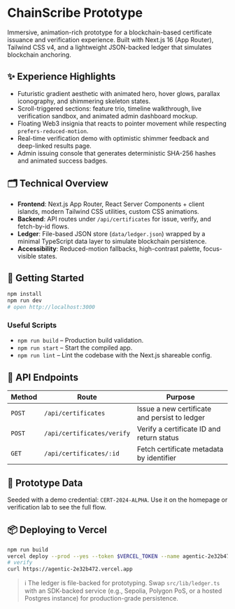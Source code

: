 # ChainScribe Prototype

Immersive, animation-rich prototype for a blockchain-based certificate issuance and verification experience. Built with Next.js 16 (App Router), Tailwind CSS v4, and a lightweight JSON-backed ledger that simulates blockchain anchoring.

## ✨ Experience Highlights
- Futuristic gradient aesthetic with animated hero, hover glows, parallax iconography, and shimmering skeleton states.
- Scroll-triggered sections: feature trio, timeline walkthrough, live verification sandbox, and animated admin dashboard mockup.
- Floating Web3 insignia that reacts to pointer movement while respecting `prefers-reduced-motion`.
- Real-time verification demo with optimistic shimmer feedback and deep-linked results page.
- Admin issuing console that generates deterministic SHA-256 hashes and animated success badges.

## 🗂️ Technical Overview
- **Frontend**: Next.js App Router, React Server Components + client islands, modern Tailwind CSS utilities, custom CSS animations.
- **Backend**: API routes under `/api/certificates` for issue, verify, and fetch-by-id flows.
- **Ledger**: File-based JSON store (`data/ledger.json`) wrapped by a minimal TypeScript data layer to simulate blockchain persistence.
- **Accessibility**: Reduced-motion fallbacks, high-contrast palette, focus-visible states.

## 🚀 Getting Started
```bash
npm install
npm run dev
# open http://localhost:3000
```

### Useful Scripts
- `npm run build` – Production build validation.
- `npm run start` – Start the compiled app.
- `npm run lint` – Lint the codebase with the Next.js shareable config.

## 🔌 API Endpoints
| Method | Route | Purpose |
| --- | --- | --- |
| `POST` | `/api/certificates` | Issue a new certificate and persist to ledger |
| `POST` | `/api/certificates/verify` | Verify a certificate ID and return status |
| `GET` | `/api/certificates/:id` | Fetch certificate metadata by identifier |

## 🧪 Prototype Data
Seeded with a demo credential: `CERT-2024-ALPHA`. Use it on the homepage or verification lab to see the full flow.

## 📦 Deploying to Vercel
```bash
npm run build
vercel deploy --prod --yes --token $VERCEL_TOKEN --name agentic-2e32b472
# verify
curl https://agentic-2e32b472.vercel.app
```

> ℹ️ The ledger is file-backed for prototyping. Swap `src/lib/ledger.ts` with an SDK-backed service (e.g., Sepolia, Polygon PoS, or a hosted Postgres instance) for production-grade persistence.
